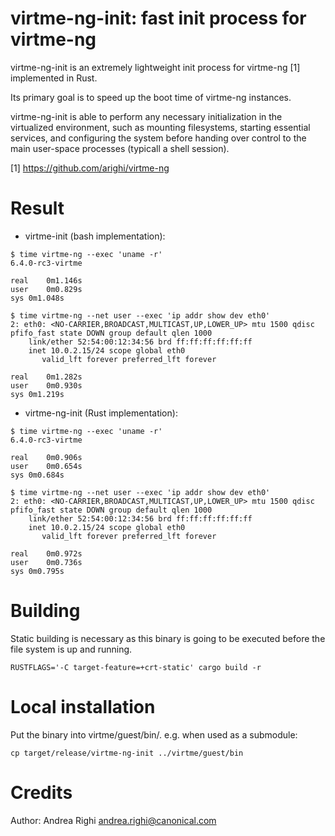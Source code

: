 # virtme-ng-init: fast init process for virtme-ng

virtme-ng-init is an extremely lightweight init process for virtme-ng [1]
implemented in Rust.

Its primary goal is to speed up the boot time of virtme-ng instances.

virtme-ng-init is able to perform any necessary initialization in the
virtualized environment, such as mounting filesystems, starting essential
services, and configuring the system before handing over control to the main
user-space processes (typicall a shell session).

[1] https://github.com/arighi/virtme-ng

# Result

 - virtme-init (bash implementation):
```
$ time virtme-ng --exec 'uname -r'
6.4.0-rc3-virtme

real	0m1.146s
user	0m0.829s
sys	0m1.048s

$ time virtme-ng --net user --exec 'ip addr show dev eth0'
2: eth0: <NO-CARRIER,BROADCAST,MULTICAST,UP,LOWER_UP> mtu 1500 qdisc pfifo_fast state DOWN group default qlen 1000
    link/ether 52:54:00:12:34:56 brd ff:ff:ff:ff:ff:ff
    inet 10.0.2.15/24 scope global eth0
       valid_lft forever preferred_lft forever

real	0m1.282s
user	0m0.930s
sys	0m1.219s
```

 - virtme-ng-init (Rust implementation):
```
$ time virtme-ng --exec 'uname -r'
6.4.0-rc3-virtme

real	0m0.906s
user	0m0.654s
sys	0m0.684s

$ time virtme-ng --net user --exec 'ip addr show dev eth0'
2: eth0: <NO-CARRIER,BROADCAST,MULTICAST,UP,LOWER_UP> mtu 1500 qdisc pfifo_fast state DOWN group default qlen 1000
    link/ether 52:54:00:12:34:56 brd ff:ff:ff:ff:ff:ff
    inet 10.0.2.15/24 scope global eth0
       valid_lft forever preferred_lft forever

real	0m0.972s
user	0m0.736s
sys	0m0.795s
```

# Building

Static building is necessary as this binary is going to be executed
before the file system is up and running.

```
RUSTFLAGS='-C target-feature=+crt-static' cargo build -r
```

# Local installation

Put the binary into virtme/guest/bin/.
e.g. when used as a submodule:
```
cp target/release/virtme-ng-init ../virtme/guest/bin
```

# Credits

Author: Andrea Righi <andrea.righi@canonical.com>
